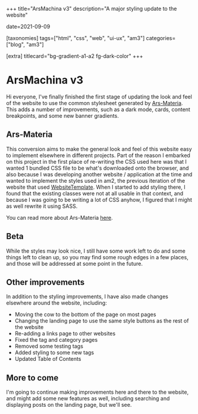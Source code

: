 +++
title="ArsMachina v3"
description="A major styling update to the website"

date=2021-09-09

[taxonomies]
tags=["html", "css", "web", "ui-ux", "am3"]
categories=["blog", "am3"]

[extra]
titlecard="bg-gradient-a1-a2 fg-dark-color"
+++

# ArsMachina v3

Hi everyone, I've finally finished the first stage of updating the look and feel of the website to use the common stylesheet generated by [Ars-Materia](https://github.com/mboleary/ars-css-next). This adds a number of improvements, such as a dark mode, cards, content breakpoints, and some new banner gradients.

## Ars-Materia

This conversion aims to make the general look and feel of this website easy to implement elsewhere in different projects. Part of the reason I embarked on this project in the first place of re-writing the CSS used here was that I wanted 1 bundled CSS file to be what's downloaded onto the browser, and also because I was developing another website / application at the time and wanted to implement the styles used in am2, the previous iteration of the website that used [WebsiteTemplate](https://github.com/Nesdood007/WebsiteTemplate). When I started to add styling there, I found that the existing classes were not at all usable in that context, and because I was going to be writing a lot of CSS anyhow, I figured that I might as well rewrite it using SASS.

You can read more about Ars-Materia [here](/projects/website-redesign.html).

## Beta

While the styles may look nice, I still have some work left to do and some things left to clean up, so you may find some rough edges in a few places, and those will be addressed at some point in the future.

## Other improvements

In addition to the styling improvements, I have also made changes elsewhere around the website, including:

- Moving the cow to the bottom of the page on most pages
- Changing the landing page to use the same style buttons as the rest of the website
- Re-adding a links page to other websites
- Fixed the tag and category pages
- Removed some testing tags
- Added styling to some new tags
- Updated Table of Contents

## More to come

I'm going to continue making improvements here and there to the website, and might add some new features as well, including searching and displaying posts on the landing page, but we'll see.